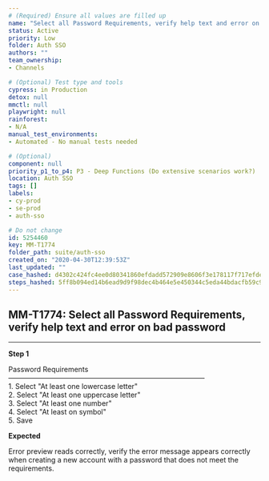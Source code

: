 ```yaml
---
# (Required) Ensure all values are filled up
name: "Select all Password Requirements, verify help text and error on bad password"
status: Active
priority: Low
folder: Auth SSO
authors: ""
team_ownership: 
- Channels

# (Optional) Test type and tools
cypress: in Production
detox: null
mmctl: null
playwright: null
rainforest: 
- N/A
manual_test_environments: 
- Automated - No manual tests needed

# (Optional)
component: null
priority_p1_to_p4: P3 - Deep Functions (Do extensive scenarios work?)
location: Auth SSO
tags: []
labels: 
- cy-prod
- se-prod
- auth-sso

# Do not change
id: 5254460
key: MM-T1774
folder_path: suite/auth-sso
created_on: "2020-04-30T12:39:53Z"
last_updated: ""
case_hashed: d4302c424fc4ee0d80341860efdadd572909e8606f3e178117f717efdead156fef89fa8ae8387215415f99bfd1b7c712
steps_hashed: 5ff8b094ed14b6ead9d9f98dec4b464e5e450344c5eda44bdacfb59c94f422ce4399b8564b238b5a800a49f5726ee233
---
```


## MM-T1774: Select all Password Requirements, verify help text and error on bad password

---

**Step 1**

Password Requirements\
————————————————————————————\
1\. Select "At least one lowercase letter"\
2\. Select "At least one uppercase letter"\
3\. Select "At least one number"\
4\. Select "At least on symbol"\
5\. Save

**Expected**

Error preview reads correctly, verify the error message appears correctly when creating a new account with a password that does not meet the requirements.
